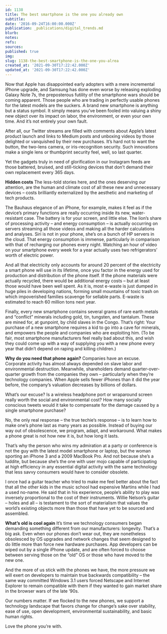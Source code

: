 ```yaml
---
id: 1138
title: The best smartphone is the one you already own
subtitle: 
date: '2016-09-24T16:00:00.000Z'
publication: _publications/digital_trends.md
blurb: 
notes: 
refs: 
sources: 
published: true
img: 
slug: 1138-the-best-smartphone-is-the-one-you-alrea
created_at: '2021-09-30T17:22:42.000Z'
updated_at: '2021-09-30T17:22:42.000Z'
---
```

Now that Apple has disappointed early adopters with a mere incremental iPhone upgrade, and Samsung has done even worse by releasing exploding Galaxy Note 7s, the preposterous futility of the smartphone wars should be coming apparent. Those people who are trading in perfectly usable phones for the latest models are the suckers.
A brand new smartphone is anything but a status symbol.  It simply means you’ve been fooled into valuing a shiny new object over its impact on labor, the environment, or even your own time. And it’s not entirely your own fault.

After all, our Twitter streams are filled with comments about Apple’s latest product launch and links to Medium posts and unboxing videos by those delighted or vanquished by their new purchases. It’s hard not to want the button, the two-lens camera, or iris-recognition security. Such innovations make a single lens or thumbprint security feel, well, so last quarter.

Yet the gadgets truly in need of glorification in our Instagram feeds are those battered, bruised, and still-ticking devices that don’t demand their own replacement every 365 days.

**Hidden costs**
The less-told stories here, and the ones deserving our attention, are the human and climate cost of all these new and unnecessary devices – costs brilliantly externalized by the aesthetic and marketing of tech products.

The Bauhaus elegance of an iPhone, for example, makes it feel as if the device’s primary functions are really occurring inside its new, water-resistant case. The battery is for your screen, and little else. The lion’s share of processing activity – and energy consumption – is actually occurring on servers streaming all those videos and making all the harder calculations and analyses. Siri is not in your phone, she’s on a bunch of HP servers in the cloud. That energy consumption is immense, particularly in comparison with that of recharging our phones every night. Watching an hour of video on your smartphone every week for a year actually uses two refrigerators’ worth of electric power.

And all that electricity only accounts for around 20 percent of the electricity a smart phone will use in its lifetime, once you factor in the energy used for production and distribution of the phone itself. If the phone materials were actually recycled, there would be additional energy costs – but at least those would have been well spent. As it is, most e-waste is just dumped in huge piles in developing nations, forming small mountains of toxic trash on which impoverished families scavenge for sellable parts. E-waste is estimated to reach 60 million tons next year.

Finally, every new smartphone contains several grams of rare earth metals and “conflict” minerals including gold, tin, tungsten, and tantalum. These are mined for, at gunpoint, by child slaves in the Congo. That’s right: Your purchase of a new smartphone requires a kid to go into a cave for minerals, and empowers the people and companies who are exploiting him. (To be fair, most smartphone manufacturers feel really bad about this, and wish they could come up with a way of supplying you with a new phone every year that didn’t depend on raping and killing children.)

**Why do you need that phone again?**
Companies have an excuse. Corporate activity has almost always depended on slave labor and environmental destruction. Meanwhile, shareholders demand quarter-over-quarter growth from the companies they own – particularly when they’re technology companies. When Apple sells fewer iPhones than it did the year before, the company’s valuation decreases by billions of dollars.

What’s our excuse? Is a wireless headphone port or wraparound screen really worth the social and environmental cost? How many socially conscious tweets would it take to compensate for the damage caused by a single smartphone purchase?

No, the only real response – the true techie’s response – is to learn how to make one’s phone last as many years as possible. Instead of buying our way out of obsolescence, we program, adapt, and workaround. What makes a phone great is not how new it is, but how long it lasts.

That’s why the person who wins my admiration at a party or conference is not the guy with the latest model smartphone or laptop, but the woman sporting an iPhone 3 and a 2009 MacBook Pro. And not because she’s a luddite, but because she’s the one with user mojo capable of participating at high efficiency in any essential digital activity with the same technology that less savvy consumers would have to consider obsolete.

I once had a guitar teacher who tried to make me feel better about the fact that all the other kids in the music school had expensive Martins while I had a used no-name. He said that in his experience, people’s ability to play was inversely proportional to the cost of their instruments. Willie Nelson’s guitar – holes and all – is testament to the sort of materialism that values the world’s existing objects more than those that have yet to be sourced and assembled.

**What’s old is cool again**
It’s time we technology consumers began demanding something different from our manufacturers: longevity. That’s a big ask. Even when our phones don’t wear out, they are nonetheless obsolesced by OS upgrades and network changes that seem designed to do little more than force new hardware purchases. App developers can be wiped out by a single iPhone update, and are often forced to choose between serving those on the “old” OS or those who have moved to the new one.

And the more of us stick with the phones we have, the more pressure we will exert on developers to maintain true backwards compatibility – the same way committed Windows 3.1 users forced Netscape and Internet Explorer to remain compatible with them if they wanted to gain market share in the browser wars of the late ‘90s.

Our numbers matter. If we flocked to the new phones, we support a technology landscape that favors change for change’s sake over stability, ease of use, open development, environmental sustainability, and basic human rights.

Love the phone you’re with.



